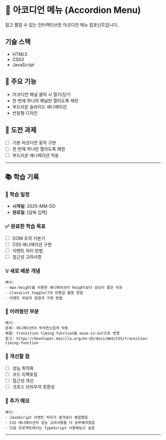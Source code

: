 # 🎵 아코디언 메뉴 (Accordion Menu)

접고 펼칠 수 있는 인터랙티브한 아코디언 메뉴 컴포넌트입니다.

## 기술 스택
- HTML5
- CSS3
- JavaScript

## 🚀 주요 기능
- 아코디언 패널 클릭 시 열기/닫기
- 한 번에 하나의 패널만 열리도록 제한
- 부드러운 슬라이드 애니메이션
- 반응형 디자인

## 🚀 도전 과제
- [ ] 기본 아코디언 동작 구현
- [ ] 한 번에 하나만 열리도록 제한
- [ ] 부드러운 애니메이션 적용

<!-- ### 기본 과제
- [ ] 기본 아코디언 동작 구현
- [ ] 한 번에 하나만 열리도록 제한
- [ ] 부드러운 애니메이션 적용

### 심화 과제
- [ ] 여러 패널 동시 열기 옵션 추가
- [ ] 키보드 네비게이션 지원 (Tab, Enter, Space)
- [ ] 아이콘 회전 애니메이션
- [ ] 모바일 터치 제스처 지원

### 고급 과제
- [ ] 접근성 완벽 지원 (ARIA 속성)
- [ ] 성능 최적화 (debounce, throttle)
- [ ] 재사용 가능한 컴포넌트로 리팩토링 -->

---

## 📚 학습 기록

### 📅 학습 일정
- **시작일**: 2025-MM-DD
- **완료일**: [날짜 입력]

### ✅ 완료한 학습 목표
<!-- 학습을 완료하면 체크하세요 -->
- [ ] DOM 조작 기본기
- [ ] CSS 애니메이션 구현
- [ ] 이벤트 처리 방법
- [ ] 접근성 고려사항

### 💡 새로 배운 개념
<!-- 학습하면서 새로 알게 된 내용을 기록하세요 -->
```
예시:
- max-height를 이용한 애니메이션이 height보다 성능이 좋은 이유
- classList.toggle()의 반환값 활용 방법
- 이벤트 위임의 장점과 구현 방법
```

### 🚧 어려웠던 부분
<!-- 어려웠던 부분과 해결 과정을 기록하세요 -->
```
예시:
문제: 애니메이션이 부자연스럽게 작동
해결: transition timing function을 ease-in-out으로 변경
참고: https://developer.mozilla.org/en-US/docs/Web/CSS/transition-timing-function
```

### 🎯 개선할 점
<!-- 코드나 구현에서 개선하고 싶은 부분 -->
- [ ] 성능 최적화
- [ ] 코드 리팩토링
- [ ] 접근성 개선
- [ ] 크로스 브라우저 호환성

### 📝 추가 메모
<!-- 기타 학습 과정에서 느낀 점이나 메모 -->
```
예시:
- JavaScript 이벤트 처리가 생각보다 복잡했음
- CSS 애니메이션의 성능 고려사항을 더 공부해야겠음
- 다음 프로젝트에서는 TypeScript 사용해보고 싶음
```

---
